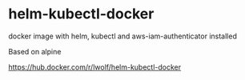 # helm-kubectl-docker
docker image with helm, kubectl and aws-iam-authenticator installed

Based on alpine

https://hub.docker.com/r/lwolf/helm-kubectl-docker

